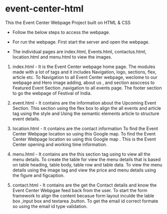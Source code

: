 # event-center-html

This the Event Center Webpage Project built on HTML & CSS
 
 * Follow the below steps to access the webpage.
* For run the webpage. First start the server and open the webpage.

* The individual pages are index.html, Events.html, contactus.html, location.html and menu.html to view the images.

1. index.html - It is the Event Center webpage home page. The modules made with a lot of tags and it includes Navigation, logo, sections, flex, article etc. To Navigation to all Event Center webpage, weclome to our webpage and Hero image adding, about us , and  section assccess to  Featured Event Section ,navigation to all events page. The footer section to go the webpage of  Festival of India.

2. event.html - It contains are the information about the  Upcoming Event Section. This section using the flex box to  align the all events and article tag using the style  and Using the semantic elements article to structure event details.

3. location.html -  It contains are the contact information To find the Event Center Webpage location so using this Google map. To find the Event Center Webpage location so using this Google map . This is the Event Center opening and working time information.

4. menu.html - It contains are the this section tag using to view all the menu details. To create the table for view the menu details that is based on table heading, table body, table row and table data. To view the menu details using the image tag and view the price and menu details using the figure and figcaption.

5. contact.html - It contains are the get the Contact details and know the Event Center Webpgae feed back from the user. To start the form framework to align the content becasue form layout inculde the lable box ,input box and textarea ,button. To get the email id correct formate so using the email id type validation.
